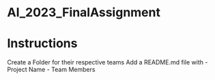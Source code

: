 # AI_2023_FinalAssignment

# Instructions

Create a Folder for their respective teams
Add a README.md file with 
                - Project Name
                - Team Members
                
